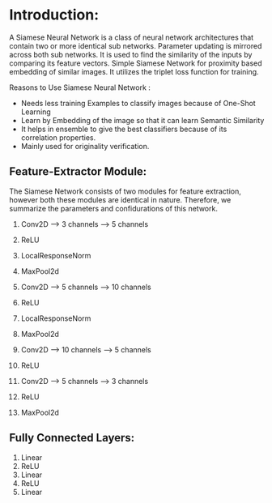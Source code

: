 # Introduction:

A Siamese Neural Network is a class of neural network architectures that contain two or more identical sub networks. Parameter updating is mirrored across both sub networks. It is used to find the similarity of the inputs by comparing its feature vectors.
Simple Siamese Network for proximity based embedding of similar images. It utilizes the triplet loss function for training.

Reasons to Use Siamese Neural Network : 
* Needs less training Examples to classify images because of One-Shot Learning
* Learn by Embedding of the image so that it can learn Semantic Similarity
* It helps in ensemble to give the best classifiers because of its correlation properties.
* Mainly used for originality verification.

## Feature-Extractor Module:

The Siamese Network consists of two modules for feature extraction, however both these modules are identical in nature. Therefore, we summarize the parameters and confidurations of this network.

1. Conv2D --> 3 channels --> 5 channels
2. ReLU
3. LocalResponseNorm
4. MaxPool2d

5. Conv2D --> 5 channels --> 10 channels
6. ReLU
7. LocalResponseNorm
8. MaxPool2d

9. Conv2D --> 10 channels --> 5 channels
10. ReLU
11. Conv2D --> 5 channels --> 3 channels
12. ReLU
13. MaxPool2d

## Fully Connected Layers:

1. Linear
2. ReLU
3. Linear
4. ReLU
5. Linear

## 